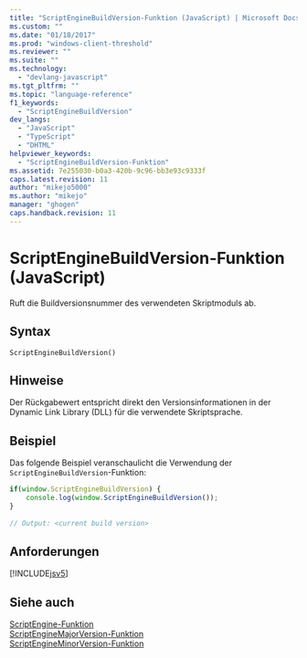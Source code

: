 ```yaml
---
title: "ScriptEngineBuildVersion-Funktion (JavaScript) | Microsoft Docs"
ms.custom: ""
ms.date: "01/18/2017"
ms.prod: "windows-client-threshold"
ms.reviewer: ""
ms.suite: ""
ms.technology: 
  - "devlang-javascript"
ms.tgt_pltfrm: ""
ms.topic: "language-reference"
f1_keywords: 
  - "ScriptEngineBuildVersion"
dev_langs: 
  - "JavaScript"
  - "TypeScript"
  - "DHTML"
helpviewer_keywords: 
  - "ScriptEngineBuildVersion-Funktion"
ms.assetid: 7e255030-b0a3-420b-9c96-bb3e93c9333f
caps.latest.revision: 11
author: "mikejo5000"
ms.author: "mikejo"
manager: "ghogen"
caps.handback.revision: 11
---
```

# ScriptEngineBuildVersion-Funktion (JavaScript)
Ruft die Buildversionsnummer des verwendeten Skriptmoduls ab.  
  
## Syntax  
  
```  
ScriptEngineBuildVersion()  
```  
  
## Hinweise  
 Der Rückgabewert entspricht direkt den Versionsinformationen in der Dynamic Link Library \(DLL\) für die verwendete Skriptsprache.  
  
## Beispiel  
 Das folgende Beispiel veranschaulicht die Verwendung der `ScriptEngineBuildVersion`\-Funktion:  
  
```javascript  
if(window.ScriptEngineBuildVersion) {  
    console.log(window.ScriptEngineBuildVersion());  
}  
  
// Output: <current build version>  
```  
  
## Anforderungen  
 [!INCLUDE[jsv5](../../javascript/reference/includes/jsv5-md.md)]  
  
## Siehe auch  
 [ScriptEngine\-Funktion](../../javascript/reference/scriptengine-function-javascript.md)   
 [ScriptEngineMajorVersion\-Funktion](../../javascript/reference/scriptenginemajorversion-function-javascript.md)   
 [ScriptEngineMinorVersion\-Funktion](../../javascript/reference/scriptengineminorversion-function-javascript.md)